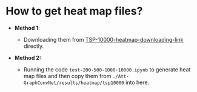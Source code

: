 # How to get heat map files?

* **Method 1**:
  * Downloading them from [TSP-10000-heatmap-downloading-link](https://drive.google.com/open?id=1X343yGbhJ5ytErAuTCQil1AZazTzm5u_) directly.

* **Method 2:**
  * Running the code `test-200-500-1000-10000.ipynb` to generate heat map files and then copy them from `./Att-GraphConvNet/results/heatmap/tsp10000` into here. 